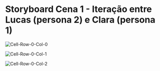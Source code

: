 
# Storyboard Cena 1 - Iteração entre Lucas (persona 2) e Clara (persona 1)


![Cell-Row-0-Col-0](https://github.com/user-attachments/assets/85b2d6ae-dc24-4043-90be-54ecd9d3a2c0)

![Cell-Row-0-Col-1](https://github.com/user-attachments/assets/695b578a-ef4b-422f-a727-879a255ebba3)

![Cell-Row-0-Col-2](https://github.com/user-attachments/assets/dbbbff94-e43a-41a5-8067-e05c90adbde9)
